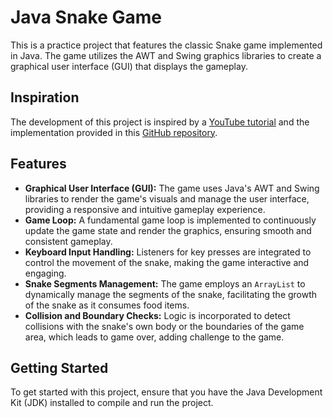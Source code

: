 # Java Snake Game

This is a practice project that features the classic Snake game implemented in Java. The game utilizes the AWT and Swing graphics libraries to create a graphical user interface (GUI) that displays the gameplay.

## Inspiration

The development of this project is inspired by a [YouTube tutorial](https://www.youtube.com/watch?v=Y62MJny9LHg) and the implementation provided in this [GitHub repository](https://github.com/ImKennyYip/snake-java).

## Features

- **Graphical User Interface (GUI):** The game uses Java's AWT and Swing libraries to render the game's visuals and manage the user interface, providing a responsive and intuitive gameplay experience.
- **Game Loop:** A fundamental game loop is implemented to continuously update the game state and render the graphics, ensuring smooth and consistent gameplay.
- **Keyboard Input Handling:** Listeners for key presses are integrated to control the movement of the snake, making the game interactive and engaging.
- **Snake Segments Management:** The game employs an `ArrayList` to dynamically manage the segments of the snake, facilitating the growth of the snake as it consumes food items.
- **Collision and Boundary Checks:** Logic is incorporated to detect collisions with the snake's own body or the boundaries of the game area, which leads to game over, adding challenge to the game.

## Getting Started

To get started with this project, ensure that you have the Java Development Kit (JDK) installed to compile and run the project.
